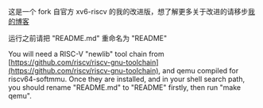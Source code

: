 这是一个 fork 自官方 xv6-riscv 的我的改进版，想了解更多关于改进的请移步[我的博客](https://hcy-asleep.github.io/%E4%B8%BA-xv6-iscv-%E7%A7%BB%E6%A4%8D%E6%89%AB%E9%9B%B7minesweeper-2048-%E4%BB%A5%E5%8F%8A%E9%9D%9E%E5%B8%B8%E7%AE%80%E5%8D%95%E7%9A%84-sl/)

运行之前请把 "README.md" 重命名为 "README"

You will need a RISC-V "newlib" tool chain from
[https://github.com/riscv/riscv-gnu-toolchain](https://github.com/riscv/riscv-gnu-toolchain), and qemu compiled for
riscv64-softmmu.  Once they are installed, and in your shell
search path, you should rename "README.md" to "README" firstly, then run "make qemu".
